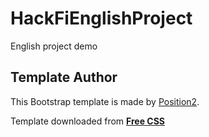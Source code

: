 # HackFiEnglishProject

English project demo

## Template Author

This Bootstrap template is made by [Position2](https://www.position2.com/).

Template downloaded from **[Free CSS](https://www.free-css.com/free-css-templates/page253/travel)**
